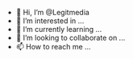 - 👋 Hi, I’m @Legitmedia
- 👀 I’m interested in ...
- 🌱 I’m currently learning ...
- 💞️ I’m looking to collaborate on ...
- 📫 How to reach me ...

<!---
Legitmedia/Legitmedia is a ✨ special ✨ repository because its `README.md` (this file) appears on your GitHub profile.
You can click the Preview link to take a look at your changes.
--->

